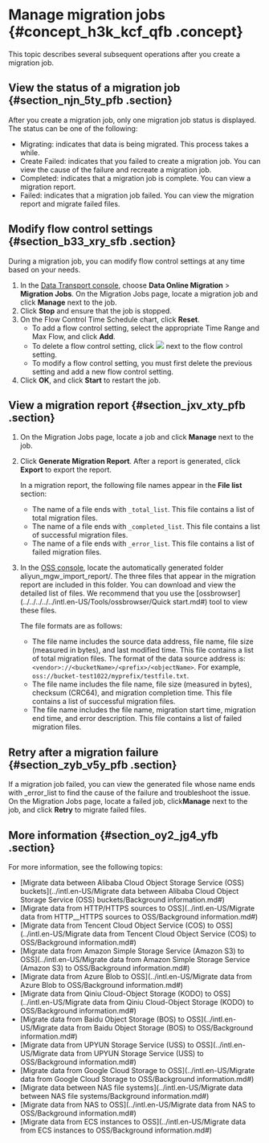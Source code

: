 # Manage migration jobs {#concept_h3k_kcf_qfb .concept}

This topic describes several subsequent operations after you create a migration job.

## View the status of a migration job {#section_njn_5ty_pfb .section}

After you create a migration job, only one migration job status is displayed. The status can be one of the following:

-   Migrating: indicates that data is being migrated. This process takes a while.
-   Create Failed: indicates that you failed to create a migration job. You can view the cause of the failure and recreate a migration job.
-   Completed: indicates that a migration job is complete. You can view a migration report.
-   Failed: indicates that a migration job failed. You can view the migration report and migrate failed files.

## Modify flow control settings {#section_b33_xry_sfb .section}

During a migration job, you can modify flow control settings at any time based on your needs.

1.  In the [Data Transport console](https://mgw.console.aliyun.com/#/job?_k=6w2hbo), choose **Data Online Migration** \> **Migration Jobs**. On the Migration Jobs page, locate a migration job and click **Manage** next to the job.
2.  Click **Stop** and ensure that the job is stopped.
3.  On the Flow Control Time Schedule chart, click **Reset**.
    -   To add a flow control setting, select the appropriate Time Range and Max Flow, and click **Add**.
    -   To delete a flow control setting, click ![](http://static-aliyun-doc.oss-cn-hangzhou.aliyuncs.com/assets/img/40521/155746950230945_en-US.png) next to the flow control setting.
    -   To modify a flow control setting, you must first delete the previous setting and add a new flow control setting.
4.  Click **OK**, and click **Start** to restart the job.

## View a migration report {#section_jxv_xty_pfb .section}

1.  On the Migration Jobs page, locate a job and click **Manage** next to the job.
2.  Click **Generate Migration Report**. After a report is generated, click **Export** to export the report.

    In a migration report, the following file names appear in the **File list** section:

    -   The name of a file ends with `_total_list`. This file contains a list of total migration files.
    -   The name of a file ends with `_completed_list`. This file contains a list of successful migration files.
    -   The name of a file ends with `_error_list`. This file contains a list of failed migration files.
3.  In the [OSS console](https://oss.console.aliyun.com), locate the automatically generated folder aliyun\_mgw\_import\_report/. The three files that appear in the migration report are included in this folder. You can download and view the detailed list of files. We recommend that you use the [ossbrowser](../../../../../intl.en-US/Tools/ossbrowser/Quick start.md#) tool to view these files.

    The file formats are as follows:

    -   The file name includes the source data address, file name, file size \(measured in bytes\), and last modified time. This file contains a list of total migration files. The format of the data source address is: `<vendor>://<bucketName>/<prefix>/<objectName>`. For example, `oss://bucket-test1022/myprefix/testfile.txt`.
    -   The file name includes the file name, file size \(measured in bytes\), checksum \(CRC64\), and migration completion time. This file contains a list of successful migration files.
    -   The file name includes the file name, migration start time, migration end time, and error description. This file contains a list of failed migration files.

## Retry after a migration failure {#section_zyb_v5y_pfb .section}

If a migration job failed, you can view the generated file whose name ends with \_error\_list to find the cause of the failure and troubleshoot the issue. On the Migration Jobs page, locate a failed job, click**Manage** next to the job, and click **Retry** to migrate failed files.

## More information {#section_oy2_jg4_yfb .section}

For more information, see the following topics:

-   [Migrate data between Alibaba Cloud Object Storage Service \(OSS\) buckets](../intl.en-US/Migrate data between Alibaba Cloud Object Storage Service (OSS) buckets/Background information.md#)
-   [Migrate data from HTTP/HTTPS sources to OSS](../intl.en-US/Migrate data from HTTP__HTTPS sources to OSS/Background information.md#)
-   [Migrate data from Tencent Cloud Object Service \(COS\) to OSS](../intl.en-US/Migrate data from Tencent Cloud Object Service (COS) to OSS/Background information.md#)
-   [Migrate data from Amazon Simple Storage Service \(Amazon S3\) to OSS](../intl.en-US/Migrate data from Amazon Simple Storage Service (Amazon S3) to OSS/Background information.md#)
-   [Migrate data from Azure Blob to OSS](../intl.en-US/Migrate data from Azure Blob to OSS/Background information.md#)
-   [Migrate data from Qiniu Cloud-Object Storage \(KODO\) to OSS](../intl.en-US/Migrate data from Qiniu Cloud-Object Storage (KODO) to OSS/Background information.md#)
-   [Migrate data from Baidu Object Storage \(BOS\) to OSS](../intl.en-US/Migrate data from Baidu Object Storage (BOS) to OSS/Background information.md#)
-   [Migrate data from UPYUN Storage Service \(USS\) to OSS](../intl.en-US/Migrate data from UPYUN Storage Service (USS) to OSS/Background information.md#)
-   [Migrate data from Google Cloud Storage to OSS](../intl.en-US/Migrate data from Google Cloud Storage to OSS/Background information.md#)
-   [Migrate data between NAS file systems](../intl.en-US/Migrate data between NAS file systems/Background information.md#)
-   [Migrate data from NAS to OSS](../intl.en-US/Migrate data from NAS to OSS/Background information.md#)
-   [Migrate data from ECS instances to OSS](../intl.en-US/Migrate data from ECS instances to OSS/Background information.md#)


